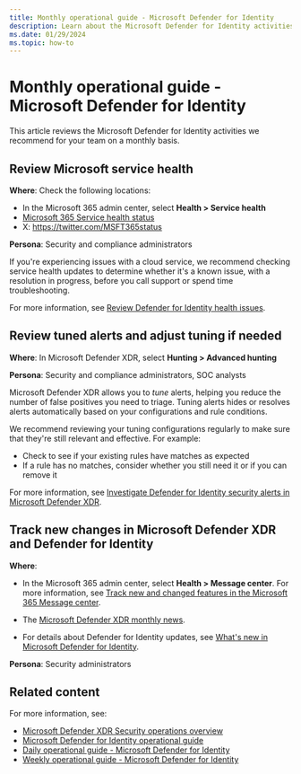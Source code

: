 ```yaml
---
title: Monthly operational guide - Microsoft Defender for Identity
description: Learn about the Microsoft Defender for Identity activities that we recommend for your team on a monthly basis.
ms.date: 01/29/2024
ms.topic: how-to
---
```


# Monthly operational guide - Microsoft Defender for Identity

This article reviews the Microsoft Defender for Identity activities we recommend for your team on a monthly basis.

## Review Microsoft service health

**Where**: Check the following locations:

- In the Microsoft 365 admin center, select **Health > Service health**
- [Microsoft 365 Service health status](https://status.office365.com/)
- X: https://twitter.com/MSFT365status

**Persona**: Security and compliance administrators

If you're experiencing issues with a cloud service, we recommend checking service health updates to determine whether it's a known issue, with a resolution in progress, before you call support or spend time troubleshooting.

For more information, see [Review Defender for Identity health issues](ops-guide-daily.md#review-defender-for-identity-health-issues).

## Review tuned alerts and adjust tuning if needed

**Where**: In Microsoft Defender XDR, select **Hunting > Advanced hunting**

**Persona**: Security and compliance administrators, SOC analysts

Microsoft Defender XDR allows you to *tune* alerts, helping you reduce the number of false positives you need to triage. Tuning alerts hides or resolves alerts automatically based on your configurations and rule conditions.

We recommend reviewing your tuning configurations regularly to make sure that they're still relevant and effective. For example:

- Check to see if your existing rules have matches as expected
- If a rule has no matches, consider whether you still need it or if you can remove it

For more information, see [Investigate Defender for Identity security alerts in Microsoft Defender XDR](../manage-security-alerts.md).

## Track new changes in Microsoft Defender XDR and Defender for Identity

**Where**:

- In the Microsoft 365 admin center, select **Health > Message center**. For more information, see [Track new and changed features in the Microsoft 365 Message center](/microsoft-365/admin/manage/message-center).

- The [Microsoft Defender XDR monthly news](https://techcommunity.microsoft.com/t5/microsoft-defender-xdr-blog/bg-p/MicrosoftThreatProtectionBlog/label-name/Defender%20News).

- For details about Defender for Identity updates, see [What's new in Microsoft Defender for Identity](../whats-new.md).

**Persona**: Security administrators

## Related content

For more information, see:

- [Microsoft Defender XDR Security operations overview](/security/operations/overview)
- [Microsoft Defender for Identity operational guide](ops-guide.md)
- [Daily operational guide - Microsoft Defender for Identity](ops-guide-daily.md)
- [Weekly operational guide - Microsoft Defender for Identity](ops-guide-weekly.md)

